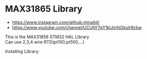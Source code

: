 # MAX31865 Library

* https://www.instagram.com/github.nimaltd/
* https://www.youtube.com/channel/UCUhY7qY1klJm1d2kulr9ckw

This is the MAX31856 STM32 HAL Library  
Can use 2,3,4 wire RTD(pt100,pt500,...)

Installing Library:





